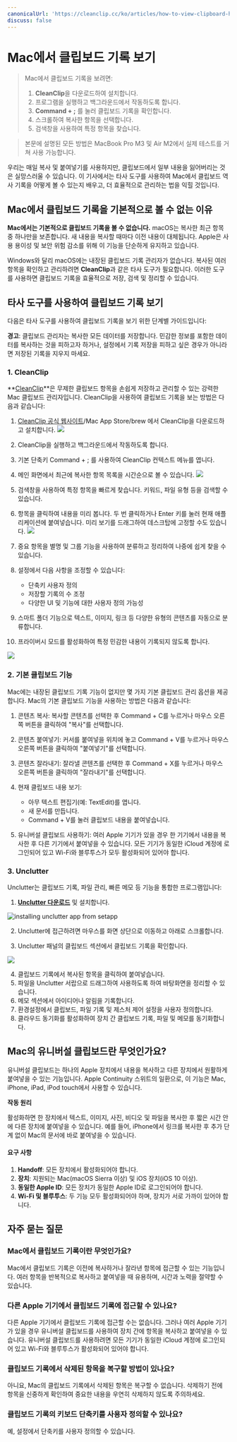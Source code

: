 ```yaml
---
canonicalUrl: 'https://cleanclip.cc/ko/articles/how-to-view-clipboard-history-on-mac'
discuss: false
---
```


# Mac에서 클립보드 기록 보기

> Mac에서 클립보드 기록을 보려면:
>
> 1. **CleanClip**을 다운로드하여 설치합니다.
> 2. 프로그램을 실행하고 백그라운드에서 작동하도록 합니다.
> 3. **Command + ;** 를 눌러 클립보드 기록을 확인합니다.
> 4. 스크롤하여 복사한 항목을 선택합니다.
> 5. 검색창을 사용하여 특정 항목을 찾습니다.

> 본문에 설명된 모든 방법은 MacBook Pro M3 및 Air M2에서 실제 테스트를 거쳐 사용 가능합니다.

우리는 매일 복사 및 붙여넣기를 사용하지만, 클립보드에서 일부 내용을 잃어버리는 것은 실망스러울 수 있습니다. 이 기사에서는 타사 도구를 사용하여 Mac에서 클립보드 역사 기록을 어떻게 볼 수 있는지 배우고, 더 효율적으로 관리하는 법을 익힐 것입니다.

## Mac에서 클립보드 기록을 기본적으로 볼 수 없는 이유

**Mac에서는 기본적으로 클립보드 기록을 볼 수 없습니다.** macOS는 복사한 최근 항목 중 하나만을 보존합니다. 새 내용을 복사할 때마다 이전 내용이 대체됩니다. Apple은 사용 용이성 및 보안 위험 감소를 위해 이 기능을 단순하게 유지하고 있습니다.

Windows와 달리 macOS에는 내장된 클립보드 기록 관리자가 없습니다. 복사된 여러 항목을 확인하고 관리하려면 **CleanClip**과 같은 타사 도구가 필요합니다. 이러한 도구를 사용하면 클립보드 기록을 효율적으로 저장, 검색 및 정리할 수 있습니다.

## 타사 도구를 사용하여 클립보드 기록 보기

다음은 타사 도구를 사용하여 클립보드 기록을 보기 위한 단계별 가이드입니다:

**경고**: 클립보드 관리자는 복사한 모든 데이터를 저장합니다. 민감한 정보를 포함한 데이터를 복사하는 것을 피하고자 하거나, 설정에서 기록 저장을 피하고 싶은 경우가 아니라면 저장된 기록을 지우지 마세요.

### 1. CleanClip

**[CleanClip](https://cleanclip.cc)**은 무제한 클립보드 항목을 손쉽게 저장하고 관리할 수 있는 강력한 Mac 클립보드 관리자입니다. CleanClip을 사용하여 클립보드 기록을 보는 방법은 다음과 같습니다:

1. [CleanClip 공식 웹사이트](https://cleanclip.cc)/Mac App Store/brew 에서 CleanClip을 다운로드하고 설치합니다.
![](/images/download_cleanclip.png)

2. CleanClip을 실행하고 백그라운드에서 작동하도록 합니다.

3. 기본 단축키 Command + ; 를 사용하여 CleanClip 컨텍스트 메뉴를 엽니다.

4. 메인 화면에서 최근에 복사한 항목 목록을 시간순으로 볼 수 있습니다.
![](/images/mac_clipboard_manager_cleanclip_copied_lists.png)

5. 검색창을 사용하여 특정 항목을 빠르게 찾습니다. 키워드, 파일 유형 등을 검색할 수 있습니다.

6. 항목을 클릭하여 내용을 미리 봅니다. 두 번 클릭하거나 Enter 키를 눌러 현재 애플리케이션에 붙여넣습니다. 미리 보기를 드래그하여 데스크탑에 고정할 수도 있습니다.
![](/images/cleanclip_preview.png)

7. 중요 항목을 별명 및 그룹 기능을 사용하여 분류하고 정리하여 나중에 쉽게 찾을 수 있습니다.

8. 설정에서 다음 사항을 조정할 수 있습니다:
   - 단축키 사용자 정의
   - 저장할 기록의 수 조정
   - 다양한 UI 및 기능에 대한 사용자 정의 가능성

9. 스마트 폴더 기능으로 텍스트, 이미지, 링크 등 다양한 유형의 콘텐츠를 자동으로 분류합니다.

10. 프라이버시 모드를 활성화하여 특정 민감한 내용이 기록되지 않도록 합니다.

![](/images/blogs/theme.png)

### 2. 기본 클립보드 기능

Mac에는 내장된 클립보드 기록 기능이 없지만 몇 가지 기본 클립보드 관리 옵션을 제공합니다. Mac의 기본 클립보드 기능을 사용하는 방법은 다음과 같습니다:

1. 콘텐츠 복사: 복사할 콘텐츠를 선택한 후 Command + C를 누르거나 마우스 오른쪽 버튼을 클릭하여 "복사"를 선택합니다.

2. 콘텐츠 붙여넣기: 커서를 붙여넣을 위치에 놓고 Command + V를 누르거나 마우스 오른쪽 버튼을 클릭하여 "붙여넣기"를 선택합니다.

3. 콘텐츠 잘라내기: 잘라낼 콘텐츠를 선택한 후 Command + X를 누르거나 마우스 오른쪽 버튼을 클릭하여 "잘라내기"를 선택합니다.

4. 현재 클립보드 내용 보기:
   - 아무 텍스트 편집기(예: TextEdit)를 엽니다.
   - 새 문서를 만듭니다.
   - Command + V를 눌러 클립보드 내용을 붙여넣습니다.

5. 유니버설 클립보드 사용하기: 여러 Apple 기기가 있을 경우 한 기기에서 내용을 복사한 후 다른 기기에서 붙여넣을 수 있습니다. 모든 기기가 동일한 iCloud 계정에 로그인되어 있고 Wi-Fi와 블루투스가 모두 활성화되어 있어야 합니다.

### 3. Unclutter

Unclutter는 클립보드 기록, 파일 관리, 빠른 메모 등 기능을 통합한 프로그램입니다:

1. **[Unclutter 다운로드](https://apps.apple.com/us/app/unclutter/id577085396?mt=12)** 및 설치합니다.

![installing unclutter app from setapp](/images/clipboard_manager_unclutter_download.png)

2. Unclutter에 접근하려면 마우스를 화면 상단으로 이동하고 아래로 스크롤합니다.

3. Unclutter 패널의 클립보드 섹션에서 클립보드 기록을 확인합니다.

![](/images/unclutter%20clipboard%20history.png)

4. 클립보드 기록에서 복사된 항목을 클릭하여 붙여넣습니다.
5. 파일을 Unclutter 서랍으로 드래그하여 사용하도록 하여 바탕화면을 정리할 수 있습니다.
6. 메모 섹션에서 아이디어나 알림을 기록합니다.
7. 환경설정에서 클립보드, 파일 기록 및 제스처 제어 설정을 사용자 정의합니다.
8. 클라우드 동기화를 활성화하여 장치 간 클립보드 기록, 파일 및 메모를 동기화합니다.

## Mac의 유니버설 클립보드란 무엇인가요?

유니버설 클립보드는 하나의 Apple 장치에서 내용을 복사하고 다른 장치에서 원활하게 붙여넣을 수 있는 기능입니다. Apple Continuity 스위트의 일환으로, 이 기능은 Mac, iPhone, iPad, iPod touch에서 사용할 수 있습니다.

**작동 원리**

활성화하면 한 장치에서 텍스트, 이미지, 사진, 비디오 및 파일을 복사한 후 짧은 시간 안에 다른 장치에 붙여넣을 수 있습니다. 예를 들어, iPhone에서 링크를 복사한 후 추가 단계 없이 Mac의 문서에 바로 붙여넣을 수 있습니다.

#### **요구 사항**

1. **Handoff**: 모든 장치에서 활성화되어야 합니다.
2. **장치**: 지원되는 Mac(macOS Sierra 이상) 및 iOS 장치(iOS 10 이상).
3. **동일한 Apple ID**: 모든 장치가 동일한 Apple ID로 로그인되어야 합니다.
4. **Wi-Fi 및 블루투스**: 두 기능 모두 활성화되어야 하며, 장치가 서로 가까이 있어야 합니다.

## 자주 묻는 질문

### Mac에서 클립보드 기록이란 무엇인가요?

Mac에서 클립보드 기록은 이전에 복사하거나 잘라낸 항목에 접근할 수 있는 기능입니다. 여러 항목을 반복적으로 복사하고 붙여넣을 때 유용하며, 시간과 노력을 절약할 수 있습니다.

### 다른 Apple 기기에서 클립보드 기록에 접근할 수 있나요?

다른 Apple 기기에서 클립보드 기록에 접근할 수는 없습니다. 그러나 여러 Apple 기기가 있을 경우 유니버설 클립보드를 사용하여 장치 간에 항목을 복사하고 붙여넣을 수 있습니다. 유니버설 클립보드를 사용하려면 모든 기기가 동일한 iCloud 계정에 로그인되어 있고 Wi-Fi와 블루투스가 활성화되어 있어야 합니다.

### 클립보드 기록에서 삭제된 항목을 복구할 방법이 있나요?

아니요, Mac의 클립보드 기록에서 삭제된 항목은 복구할 수 없습니다. 삭제하기 전에 항목을 신중하게 확인하여 중요한 내용을 우연히 삭제하지 않도록 주의하세요.

### 클립보드 기록의 키보드 단축키를 사용자 정의할 수 있나요?

예, 설정에서 단축키를 사용자 정의할 수 있습니다.